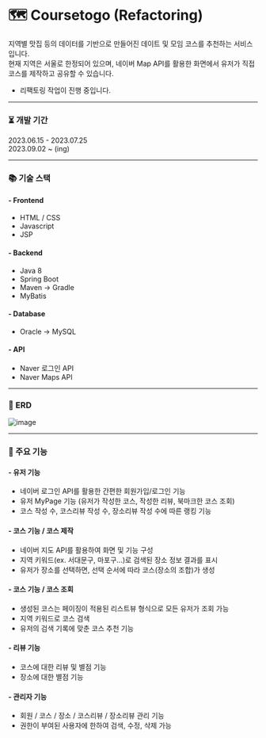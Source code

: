 # 🗺️ Coursetogo (Refactoring)
지역별 맛집 등의 데이터를 기반으로 만들어진 데이트 및 모임 코스를 추천하는 서비스입니다.<br>
현재 지역은 서울로 한정되어 있으며, 네이버 Map API를 활용한 화면에서 유저가 직접 코스를 제작하고 공유할 수 있습니다.<br>
* 리팩토링 작업이 진행 중입니다.

- - - 

### ⏳ 개발 기간
2023.06.15 - 2023.07.25<br>
2023.09.02 ~ (ing)
- - -
### 📚 기술 스택
#### - Frontend
- HTML / CSS
- Javascript
- JSP
    
#### - Backend
- Java 8
- Spring Boot
- Maven -> Gradle
- MyBatis

#### - Database
- Oracle -> MySQL

#### - API
- Naver 로그인 API
- Naver Maps API
- - -
### 📕 ERD
![image](https://github.com/Paprika0290/coursetogoMySQL/assets/59499235/e4ecde66-21c6-4346-bdda-1df800dfb9b3)

- - -
### 🚀 주요 기능

#### - 유저 기능
- 네이버 로그인 API를 활용한 간편한 회원가입/로그인 기능
- 유저 MyPage 기능 (유저가 작성한 코스, 작성한 리뷰, 북마크한 코스 조회)
- 코스 작성 수, 코스리뷰 작성 수, 장소리뷰 작성 수에 따른 랭킹 기능
  
#### - 코스 기능 / 코스 제작
- 네이버 지도 API를 활용하여 화면 및 기능 구성
- 지역 키워드(ex. 서대문구, 마포구...)로 검색된 장소 정보 결과를 표시
- 유저가 장소를 선택하면, 선택 순서에 따라 코스(장소의 조합)가 생성
  
#### - 코스 기능 / 코스 조회
- 생성된 코스는 페이징이 적용된 리스트뷰 형식으로 모든 유저가 조회 가능
- 지역 키워드로 코스 검색
- 유저의 검색 기록에 맞춘 코스 추천 기능

#### - 리뷰 기능
- 코스에 대한 리뷰 및 별점 기능
- 장소에 대한 별점 기능

#### - 관리자 기능
- 회원 / 코스 / 장소 / 코스리뷰 / 장소리뷰 관리 기능
- 권한이 부여된 사용자에 한하여 검색, 수정, 삭제 가능
